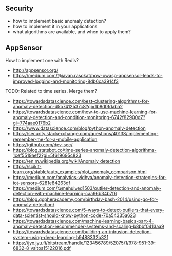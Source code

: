 ## Security

- how to implement basic anomaly detection?
- how to implement it in your applications
- what algorithms are available, and when to apply them?

## AppSensor

How to implement one with Redis?

- http://appsensor.org/
- https://medium.com/@javan.rasokat/how-owasp-appsensor-leads-to-improved-logging-and-monitoring-8db6ca3914f3

TODO: Related to time series. Merge them?

- https://towardsdatascience.com/best-clustering-algorithms-for-anomaly-detection-d5b7412537c8?gi=1b8d0fdaba2
- https://towardsdatascience.com/how-to-use-machine-learning-for-anomaly-detection-and-condition-monitoring-6742f82900d7?gi=774aae0176b2
- https://www.datascience.com/blog/python-anomaly-detection
- https://security.stackexchange.com/questions/40138/implementing-remember-me-for-a-mobile-application
- https://github.com/dev-sec/
- https://blog.statsbot.co/time-series-anomaly-detection-algorithms-1cef5519aef2?gi=5f619695c823
- https://en.m.wikipedia.org/wiki/Anomaly_detection
- https://scikit-learn.org/stable/auto_examples/plot_anomaly_comparison.html
- https://medium.com/analytics-vidhya/anomaly-detection-strategies-for-iot-sensors-6281e84263df
- https://medium.com/@mehulved1503/outlier-detection-and-anomaly-detection-with-machine-learning-caa96b34b7f6
- https://blog.gopheracademy.com/birthday-bash-2014/using-go-for-anomaly-detection/
- https://towardsdatascience.com/5-ways-to-detect-outliers-that-every-data-scientist-should-know-python-code-70a54335a623
- https://towardsdatascience.com/machine-learning-basics-part-4-anomaly-detection-recommender-systems-and-scaling-b8bbf0413aa9
- https://towardsdatascience.com/building-an-intrusion-detection-system-using-deep-learning-b9488332b321
- https://jyx.jyu.fi/bitstream/handle/123456789/52075/1/978-951-39-6832-8_vaitos15122016.pdf

